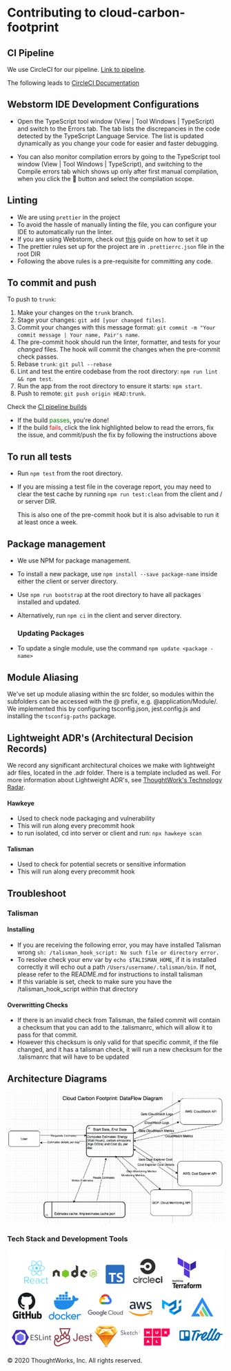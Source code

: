 # Contributing to cloud-carbon-footprint

## CI Pipeline

We use CircleCI for our pipeline. [Link to pipeline](https://app.circleci.com/pipelines/github/twlabs/cloud-carbon-footprint).

The following leads to [CircleCI Documentation](https://circleci.com/docs/)

## Webstorm IDE Development Configurations
-  Open the TypeScript tool window (View | Tool Windows | TypeScript) and switch to the Errors tab.
The tab lists the discrepancies in the code detected by the TypeScript Language Service. The list is updated dynamically as you change your code for easier and faster debugging.  

- You can also monitor compilation errors by going to the TypeScript tool window (View | Tool Windows | TypeScript),
and switching to the Compile errors tab which shows up only after first manual compilation, when you click the :hammer: button and select the compilation scope.

## Linting
- We are using `prettier` in the project
- To avoid the hassle of manually linting the file, you can configure your IDE to automatically run the
linter.
- If you are using Webstorm, check out [this](https://prettier.io/docs/en/webstorm.html) guide on how to 
   set it up
- The prettier rules set up for the project are in `.prettierrc.json` file in the root DIR
- Following the above rules is a pre-requisite for committing any code.

## To commit and push

To push to `trunk`:

1. Make your changes on the `trunk` branch.
1. Stage your changes: `git add [your changed files]`.
1. Commit your changes with this message format: `git commit -m "Your commit message | Your name, Pair's name`.
1. The pre-commit hook should run the linter, formatter, and tests for your _changed_ files. The hook will commit the changes when the pre-commit check passes.
1. Rebase `trunk`: `git pull --rebase`
1. Lint and test the entire codebase from the root directory: `npm run lint && npm test`.
1. Run the app from the root directory to ensure it starts: `npm start`.
1. Push to remote: `git push origin HEAD:trunk`.

Check the [CI pipeline builds](https://app.circleci.com/pipelines/github/twlabs/cloud-carbon-footprint)

- If the build <span style="color:green">passes</span>, you're done!
- If the build <span style="color:red">fails</span>, click the link highlighted below to read the errors, fix the issue, and commit/push the fix by following the instructions above

## To run all tests

- Run `npm test` from the root directory.
- If you are missing a test file in the coverage report, you may need to clear the test cache by running 
  `npm run test:clean` from the client and / or server DIR.
  
  This is also one of the pre-commit hook but it is also advisable to run it at least once a week.
  

## Package management

- We use NPM for package management.
- To install a new package, use `npm install --save package-name` inside either the client or server directory.
- Use `npm run bootstrap` at the root directory to have all packages installed and updated. 
- Alternatively, run `npm ci` in the client and server directory.

  ### Updating Packages
- To update a single module, use the command `npm update <package -name>`

## Module Aliasing

We've set up module aliasing within the src folder, so modules within the subfolders can be accessed with the @ prefix, e.g. @application/Module/. We implemented this by configuring tsconfig.json, jest.config.js and installing the `tsconfig-paths` package.

## Lightweight ADR's (Architectural Decision Records)

We record any significant architectural choices we make with lightweight adr files, located in the .adr folder. There is a template included as well. For more information about Lightweight ADR's, see [ThoughtWork's Technology Radar](https://www.thoughtworks.com/radar/techniques/lightweight-architecture-decision-records).

#### Hawkeye
- Used to check node packaging and vulnerability
- This will run along every precommit hook
- to run isolated, cd into server or client and run: `npx hawkeye scan`

#### Talisman
- Used to check for potential secrets or sensitive information 
- This will run along every precommit hook

## Troubleshoot

### Talisman
#### Installing
- If you are receiving the following error, you may have installed Talisman wrong 
`sh: /talisman_hook_script: No such file or directory error.`
- To resolve check your env var by `echo $TALISMAN_HOME`, if it is installed correctly it will echo out a 
path `/Users/username/.talisman/bin`. If not, please refer to the README.md for instructions to install talisman
- If this variable is set, check to make sure you have the /talisman_hook_script within that directory

#### Overwritting Checks
- If there is an invalid check from Talisman, the failed commit will contain a checksum that you can add to 
the .talismanrc, which will allow it to pass for that commit.
- However this checksum is only valid for that specific commit, if the file changed, and it has a talisman check, it 
will run a new checksum for the .talismanrc that will have to be updated


## Architecture Diagrams

![Data-Diagram](/Dataflow-diagram.png)

### Tech Stack and Development Tools

![tech-stack](/Tech-Stack.png)

© 2020 ThoughtWorks, Inc. All rights reserved.
